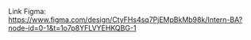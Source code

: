 Link Figma: https://www.figma.com/design/CtyFHs4sq7PjEMpBkMb98k/Intern-BA?node-id=0-1&t=1o7p8YFLVYEHKQBG-1

